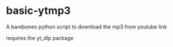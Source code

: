 # basic-ytmp3
A barebones python script to download the mp3 from youtube link

requires the yt_dlp package
